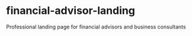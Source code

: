 # financial-advisor-landing
Professional landing page for financial advisors and business consultants
